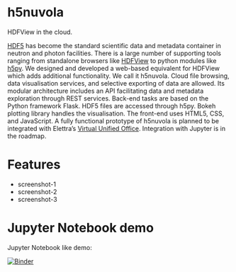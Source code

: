 # h5nuvola

HDFView in the cloud.

[HDF5](https://www.hdfgroup.org/) has become the standard scientific data and metadata container in neutron and photon facilities. There is a large number of supporting tools ranging from standalone browsers like [HDFView](https://support.hdfgroup.org/products/java/hdfview/) to python modules like [h5py](https://pypi.org/project/h5py/). We designed and developed a web-based equivalent for HDFView which adds additional functionality. We call it h5nuvola. Cloud file browsing, data visualisation services, and selective exporting of data are allowed. Its modular architecture includes an API facilitating data and metadata exploration through REST services. Back-end tasks are based on the Python framework Flask. HDF5 files are accessed through h5py. Bokeh plotting library handles the visualisation. The front-end uses HTML5, CSS, and JavaScript. A fully functional prototype of h5nuvola is planned to be integrated with Elettra’s [Virtual Unified Office](https://vuo.elettra.eu). Integration with Jupyter is in the roadmap.

# Features
* screenshot-1
* screenshot-2
* screenshot-3


# Jupyter Notebook demo
Jupyter Notebook like demo:

[![Binder](https://mybinder.org/badge_logo.svg)](https://mybinder.org/v2/gh/carlosesreis/h5nuvola-notebook-demo/master?urlpath=%2Fapps%2Fh5nuvola.ipynb)